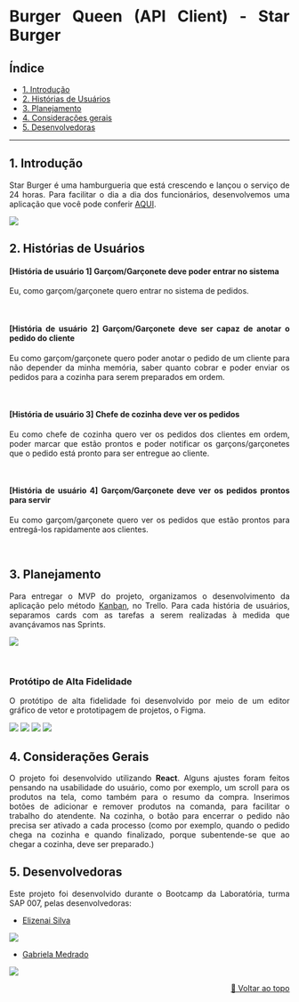 <div align="justify" id='topo'>

# Burger Queen (API Client) - Star Burger


## Índice

* [1. Introdução](#1-introdução)
* [2. Histórias de Usuários](#2-histórias-de-usuários)
* [3. Planejamento](#3-planejamento)
* [4. Considerações gerais](#4-considerações-gerais)
* [5. Desenvolvedoras](#6-desenvolvedoras)

***

## 1. Introdução

Star Burger é uma hamburgueria que está crescendo e lançou o serviço de 24 horas. Para facilitar o dia a dia dos funcionários, desenvolvemos uma aplicação que você pode conferir [AQUI](https://starburger.netlify.app/). 

![](public\burger.gif)


## 2. Histórias de Usuários

#### [História de usuário 1] Garçom/Garçonete deve poder entrar no sistema

Eu, como garçom/garçonete quero entrar no sistema de pedidos.

<br>

#### [História de usuário 2] Garçom/Garçonete deve ser capaz de anotar o pedido do cliente

Eu como garçom/garçonete quero poder anotar o pedido de um cliente para não
depender da minha memória, saber quanto cobrar e poder enviar os pedidos para a
cozinha para serem preparados em ordem.

<br>

#### [História de usuário 3] Chefe de cozinha deve ver os pedidos

Eu como chefe de cozinha quero ver os pedidos dos clientes em ordem, poder
marcar que estão prontos e poder notificar os garçons/garçonetes que o pedido
está pronto para ser entregue ao cliente.

<br>

#### [História de usuário 4] Garçom/Garçonete deve ver os pedidos prontos para servir

Eu como garçom/garçonete quero ver os pedidos que estão prontos para entregá-los
rapidamente aos clientes.

<br>

## 3. Planejamento

Para entregar o MVP do projeto, organizamos o desenvolvimento da aplicação pelo método [Kanban](https://pt.wikipedia.org/wiki/Kanban), no Trello. Para cada história de usuários, separamos cards com as tarefas a serem realizadas à medida que avançávamos nas Sprints.

![](public\trello.png)


<br>

### Protótipo de Alta Fidelidade

O protótipo de alta fidelidade foi desenvolvido por meio de um editor gráfico de vetor e prototipagem de projetos, o Figma. 

![](public\login.png)
![](public\cadastro.png)
![](public\saloon.png)
![](public\kitchen.png)


## 4. Considerações Gerais

O projeto foi desenvolvido utilizando **React**. Alguns ajustes foram feitos pensando na usabilidade do usuário, como por exemplo, um scroll para os produtos na tela, como também para o resumo da compra. Inserimos botões de adicionar e remover produtos na comanda, para facilitar o trabalho do atendente.
Na cozinha, o botão para encerrar o pedido não precisa ser ativado a cada processo (como por exemplo, quando o pedido chega na cozinha e quando finalizado, porque subentende-se que ao chegar a cozinha, deve ser preparado.)

## 5. Desenvolvedoras

Este projeto foi desenvolvido durante o Bootcamp da Laboratória, turma SAP 007, pelas desenvolvedoras:

- [Elizenai Silva](https://www.linkedin.com/in/elizenai/)

![](public\foto_Eli.jpg)

- [Gabriela Medrado](https://www.linkedin.com/in/gabrielamedrado/)

![](public\foto_Gabi.jpg)


<p align='right'><a href='#topo'>🚀 Voltar ao topo</a></p>